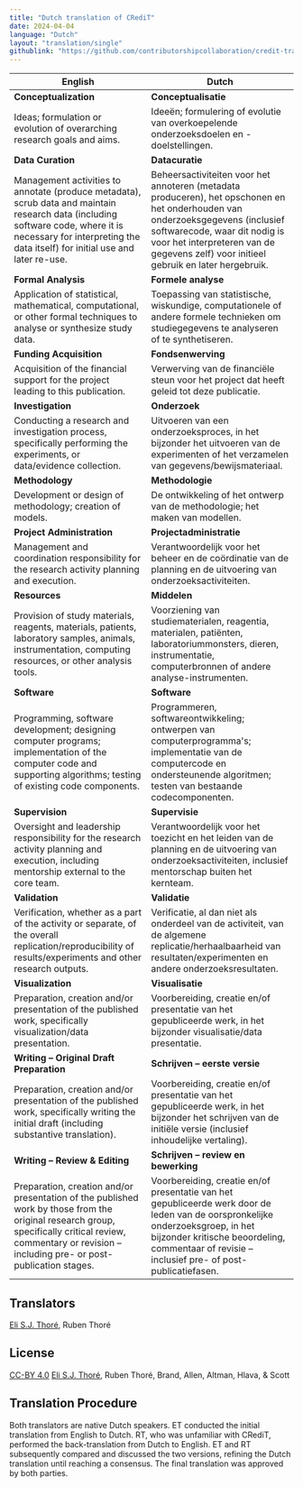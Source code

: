 ```yaml
---
title: "Dutch translation of CRediT"
date: 2024-04-04
language: "Dutch"
layout: "translation/single"
githublink: "https://github.com/contributorshipcollaboration/credit-translation/blob/main/translations/credit_translation_nl.json"
---
```


| English | Dutch |
| --- | --- |
| **Conceptualization** | **Conceptualisatie** |
| Ideas; formulation or evolution of overarching research goals and aims. | Ideeën; formulering of evolutie van overkoepelende onderzoeksdoelen en -doelstellingen. |
| **Data Curation** | **Datacuratie** |
| Management activities to annotate (produce metadata), scrub data and maintain research data (including software code, where it is necessary for interpreting the data itself) for initial use and later re-use. | Beheersactiviteiten voor het annoteren (metadata produceren), het opschonen en het onderhouden van onderzoeksgegevens (inclusief softwarecode, waar dit nodig is voor het interpreteren van de gegevens zelf) voor initieel gebruik en later hergebruik. |
| **Formal Analysis** | **Formele analyse** |
| Application of statistical, mathematical, computational, or other formal techniques to analyse or synthesize study data. | Toepassing van statistische, wiskundige, computationele of andere formele technieken om studiegegevens te analyseren of te synthetiseren. |
| **Funding Acquisition** | **Fondsenwerving** |
| Acquisition of the financial support for the project leading to this publication. | Verwerving van de financiële steun voor het project dat heeft geleid tot deze publicatie. |
| **Investigation** | **Onderzoek** |
| Conducting a research and investigation process, specifically performing the experiments, or data/evidence collection. | Uitvoeren van een onderzoeksproces, in het bijzonder het uitvoeren van de experimenten of het verzamelen van gegevens/bewijsmateriaal. |
| **Methodology** | **Methodologie** |
| Development or design of methodology; creation of models. | De ontwikkeling of het ontwerp van de methodologie; het maken van modellen. |
| **Project Administration** | **Projectadministratie** |
| Management and coordination responsibility for the research activity planning and execution. | Verantwoordelijk voor het beheer en de coördinatie van de planning en de uitvoering van onderzoeksactiviteiten. |
| **Resources** | **Middelen** |
| Provision of study materials, reagents, materials, patients, laboratory samples, animals, instrumentation, computing resources, or other analysis tools. | Voorziening van studiematerialen, reagentia, materialen, patiënten, laboratoriummonsters, dieren, instrumentatie, computerbronnen of andere analyse-instrumenten. |
| **Software** | **Software** |
| Programming, software development; designing computer programs; implementation of the computer code and supporting algorithms; testing of existing code components. | Programmeren, softwareontwikkeling; ontwerpen van computerprogramma's; implementatie van de computercode en ondersteunende algoritmen; testen van bestaande codecomponenten. |
| **Supervision** | **Supervisie** |
| Oversight and leadership responsibility for the research activity planning and execution, including mentorship external to the core team. | Verantwoordelijk voor het toezicht en het leiden van de planning en de uitvoering van onderzoeksactiviteiten, inclusief mentorschap buiten het kernteam. |
| **Validation** | **Validatie** |
| Verification, whether as a part of the activity or separate, of the overall replication/reproducibility of results/experiments and other research outputs. | Verificatie, al dan niet als onderdeel van de activiteit, van de algemene replicatie/herhaalbaarheid van resultaten/experimenten en andere onderzoeksresultaten. |
| **Visualization** | **Visualisatie** |
| Preparation, creation and/or presentation of the published work, specifically visualization/data presentation. | Voorbereiding, creatie en/of presentatie van het gepubliceerde werk, in het bijzonder visualisatie/data presentatie. |
| **Writing – Original Draft Preparation** | **Schrijven – eerste versie** |
| Preparation, creation and/or presentation of the published work, specifically writing the initial draft (including substantive translation). | Voorbereiding, creatie en/of presentatie van het gepubliceerde werk, in het bijzonder het schrijven van de initiële versie (inclusief inhoudelijke vertaling). |
| **Writing – Review & Editing** | **Schrijven – review en bewerking** |
| Preparation, creation and/or presentation of the published work by those from the original research group, specifically critical review, commentary or revision – including pre- or post-publication stages. | Voorbereiding, creatie en/of presentatie van het gepubliceerde werk door de leden van de oorspronkelijke onderzoeksgroep, in het bijzonder kritische beoordeling, commentaar of revisie – inclusief pre- of post-publicatiefasen. |

## Translators

[Eli S.J. Thoré](https://orcid.org/0000-0002-0029-8404), Ruben  Thoré


## License

[CC-BY 4.0](https://creativecommons.org/licenses/by/4.0/) [Eli S.J. Thoré](https://orcid.org/0000-0002-0029-8404), Ruben  Thoré, Brand, Allen, Altman, Hlava, & Scott
## Translation Procedure

Both translators are native Dutch speakers. ET conducted the initial translation from English to Dutch. RT, who was unfamiliar with CRediT, performed the back-translation from Dutch to English. ET and RT subsequently compared and discussed the two versions, refining the Dutch translation until reaching a consensus. The final translation was approved by both parties.

